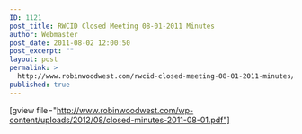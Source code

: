 ```yaml
---
ID: 1121
post_title: RWCID Closed Meeting 08-01-2011 Minutes
author: Webmaster
post_date: 2011-08-02 12:00:50
post_excerpt: ""
layout: post
permalink: >
  http://www.robinwoodwest.com/rwcid-closed-meeting-08-01-2011-minutes/
published: true
---
```

[gview file="http://www.robinwoodwest.com/wp-content/uploads/2012/08/closed-minutes-2011-08-01.pdf"]